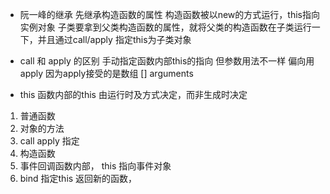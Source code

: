 - 阮一峰的继承
先继承构造函数的属性
构造函数被以new的方式运行，this指向实例对象
子类要拿到父类构造函数的属性，就将父类的构造函数在子类运行一下，并且通过call/apply 指定this为子类对象

- call 和 apply 的区别
手动指定函数内部this的指向 但参数用法不一样 偏向用apply 因为apply接受的是数组 [] arguments


- this 函数内部的this 由运行时及方式决定，而非生成时决定
1. 普通函数
2. 对象的方法
3. call apply 指定
4. 构造函数
5. 事件回调函数内部， this 指向事件对象
6. bind 指定this 返回新的函数，